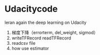 # Udacitycode
leran again the deep learning on Udacity 

1. 梯度下降（errorterm, del_weight, sigmod）
2. writeTFRecord readTFRecord
3. readcsv file
4. how use estimator

 
